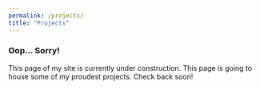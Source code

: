 ```yaml
---
permalink: /projects/
title: "Projects"
---
```


### Oop... Sorry! 
This page of my site is currently under construction. This page is going to house some of my proudest projects. Check back soon!
